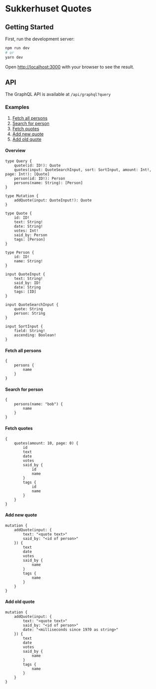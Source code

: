 # Sukkerhuset Quotes
## Getting Started
First, run the development server:

```bash
npm run dev
# or
yarn dev
```

Open [http://localhost:3000](http://localhost:3000) with your browser to see the result.

## API
The GraphQL API is available at `/api/graphql?query`

### Examples
1. [Fetch all persons](#fetch-all-persons)
2. [Search for person](#search-for-person)
3. [Fetch quotes](#fetch-quotes)
4. [Add new quote](#add-new-quote)
5. [Add old quote](#add-old-quote)

#### Overview
```
type Query {
    quote(id: ID!): Quote
    quotes(input: QuoteSearchInput, sort: SortInput, amount: Int!, page: Int!): [Quote]
    person(id: ID!): Person
    persons(name: String): [Person]
}

type Mutation {
    addQuote(input: QuoteInput!): Quote
}

type Quote {
    id: ID!
    text: String!
    date: String!
    votes: Int!
    said_by: Person
    tags: [Person]
}

type Person {
    id: ID!
    name: String!
}

input QuoteInput {
    text: String!
    said_by: ID!
    date: String
    tags: [ID]
}

input QuoteSearchInput {
    quote: String
    person: String
}

input SortInput {
    field: String!
    ascending: Boolean!
}
```

<a name="fetch-all-persons"></a>
#### Fetch all persons
```
{
    persons {
        name
    }
}
```

<a name="search-for-person"></a>
#### Search for person
```
{
    persons(name: "bob") {
        name
    }
}
```

<a name="fetch-quotes"></a>
#### Fetch quotes
```
{
    quotes(amount: 10, page: 0) {
        id
        text
        date
        votes
        said_by {
            id
            name
        }
        tags {
            id
            name
        }
    }
}
```

<a name="add-new-quote"></a>
#### Add new quote
```
mutation {
    addQuote(input: {
        text: "<quote text>"
        said_by: "<id of person>"
    }) {
        text
        date
        votes
        said_by {
            name
        }
        tags {
            name
        }
    }
}
```

<a name="add-old-quote"></a>
#### Add old quote
```
mutation {
    addQuote(input: {
        text: "<quote text>"
        said_by: "<id of person>"
        date: "<milliseconds since 1970 as string>"
    }) {
        text
        date
        votes
        said_by {
            name
        }
        tags {
            name
        }
    }
}
```